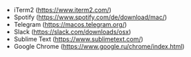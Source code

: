 - iTerm2 (https://www.iterm2.com/)
- Spotify (https://www.spotify.com/de/download/mac/)
- Telegram (https://macos.telegram.org/)
- Slack (https://slack.com/downloads/osx)
- Sublime Text (https://www.sublimetext.com/)
- Google Chrome (https://www.google.ru/chrome/index.html)
